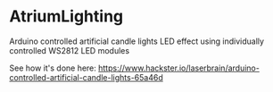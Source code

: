 # AtriumLighting
Arduino controlled artificial candle lights LED effect using individually controlled WS2812 LED modules

See how it's done here:
https://www.hackster.io/laserbrain/arduino-controlled-artificial-candle-lights-65a46d
